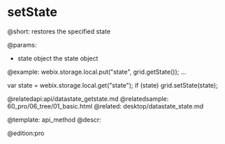 setState
=============


@short: restores the specified state
	

@params:
- state	object	the state object

	

@example:
webix.storage.local.put("state", grid.getState());
...

var state = webix.storage.local.get("state");
if (state)
	grid.setState(state);
                

@relatedapi:api/datastate_getstate.md
@relatedsample:
	60_pro/06_tree/01_basic.html
@related:
	desktop/datastate_state.md


@template:	api_method
@descr:

@edition:pro


